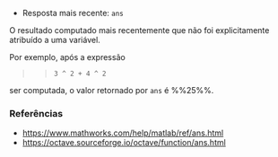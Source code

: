 * Resposta mais recente: `ans`

O resultado computado mais recentemente que não foi explicitamente atribuído a uma variável.

Por exemplo, após a expressão

>> `3 ^ 2 + 4 ^ 2`

ser computada, o valor retornado por `ans` é %%25%%.

### Referências

* https://www.mathworks.com/help/matlab/ref/ans.html
* https://octave.sourceforge.io/octave/function/ans.html
